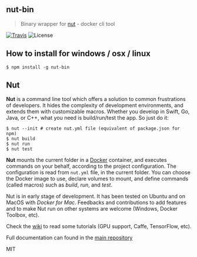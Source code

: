 nut-bin
----

> Binary wrapper for [nut](https://matthieudelaro.github.io/nut/) - docker cli tool

[![Travis](https://img.shields.io/travis/RnbWd/nut-bin.svg?style=flat-square)](https://travis-ci.org/RnbWd/nut-bin)
![License](https://img.shields.io/badge/licence-MIT-blue.svg?style=flat-square)

## How to install for windows / osx / linux

    $ npm install -g nut-bin

## Nut
**Nut** is a command line tool which offers a solution to common frustrations of developers. It hides the complexity of development environments, and extends them with customizable macros. Whether you develop in Swift, Go, Java, or C++, what you need is build/run/test the app. So just do it:

    $ nut --init # create nut.yml file (equivalent of package.json for npm)
    $ nut build
    $ nut run
    $ nut test

**Nut** mounts the current folder in a [Docker](https://www.docker.com/) container, and executes commands on your behalf, according to the project configuration. The configuration is read from `nut.yml` file, in the current folder. You can choose the Docker image to use, declare volumes to mount, and define commands (called macros) such as *build*, *run*, and *test*.

Nut is in early stage of development. It has been tested on Ubuntu and on MacOS with *Docker for Mac*. Feedbacks and contributions to add features and to make Nut run on other systems are welcome (Windows, Docker Toolbox, etc).

Check the [wiki](https://github.com/matthieudelaro/nut/wiki) to read some tutorials (GPU support, Caffe, TensorFlow, etc).

Full documentation can found in the [main repository](https://github.com/matthieudelaro/nut)

MIT
